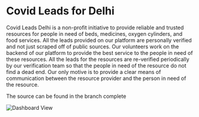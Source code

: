 # Covid Leads for Delhi

Covid Leads Delhi is a non-profit initiative to provide reliable and trusted resources for people in need of beds, medicines, oxygen cylinders, and food services. All the leads provided on our platform are personally verified and not just scraped off of public sources. Our volunteers work on the backend of our platform to provide the best service to the people in need of these resources. All the leads for the resources are re-verified periodically by our verification team so that the people in need of the resource do not find a dead end. Our only motive is to provide a clear means of communication between the resource provider and the person in need of the resource.

The source can be found in the branch complete

![Dashboard View](https://github.com/Vansh983/covidleads-delhi/assets/25641301/46231a69-9245-4ba3-9a73-cf7bece0998a)
